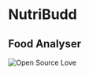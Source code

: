 # NutriBudd
## Food Analyser
![Open Source Love](https://img.shields.io/badge/Open%20Source-%E2%9D%A4-red.svg)
